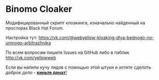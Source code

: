 # Binomo Cloaker
Модифицированный скрипт клоакинга, изначально найденный на просторах Black Hat Forum.

Настройка тут: https://vk.com/@webyellow-kloaking-dlya-bednogo-no-umnogo-arbitrazhnika

По всем вопросам пишите Issues на GitHub либо в паблик http://vk.com/yellowweb

Если вы налили кучу лидов с помощью этой штуки и *хотите сделать доброе дело* - [**киньте донат**!](https://capu.st/yellowweb)
